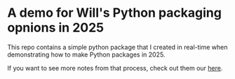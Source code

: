 # A demo for Will's Python packaging opnions in 2025

This repo contains a simple python package that I created in real-time when demonstrating how to make Python packages in 2025.

If you want to see more notes from that process, check out them our [here](https://github.com/wfondrie/slides/blob/main/slides/2025-06-18_python-packaging/2025-06-18_python-packaging.org).
